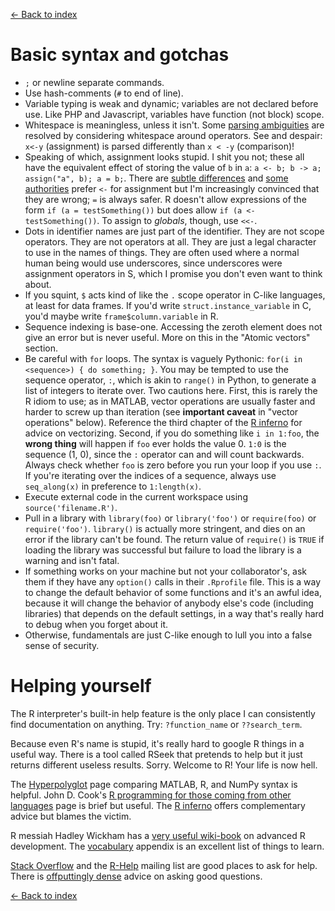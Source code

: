 [<- Back to index](index.html)

# Basic syntax and gotchas

* `;` or newline separate commands.
* Use hash-comments (`#` to end of line).
* Variable typing is weak and dynamic; variables are not declared before use. Like PHP and Javascript, variables have function (not block) scope.
* Whitespace is meaningless, unless it isn't. Some [parsing ambiguities](http://shape-of-code.coding-guidelines.com/2012/02/29/parsing-r-code-freedom-of-expression-is-not-always-a-good-idea/) are resolved by considering whitespace around operators. See and despair: `x<-y` (assignment) is parsed differently than `x < -y` (comparison)!
* Speaking of which, assignment looks stupid. I shit you not; these all have the equivalent effect of storing the value of `b` in `a`: `a <- b; b -> a; assign("a", b); a = b;`. There are [subtle differences](http://stackoverflow.com/questions/1741820/assignment-operators-in-r-and) and [some authorities](http://google-styleguide.googlecode.com/svn/trunk/google-r-style.html#assignment) prefer `<-` for assignment but I'm increasingly convinced that they are wrong; `=` is always safer. R doesn't allow expressions of the form `if (a = testSomething())` but does allow `if (a <- testSomething())`. To assign to *globals*, though, use `<<-`.
* Dots in identifier names are just part of the identifier. They are not scope operators. They are not operators at all. They are just a legal character to use in the names of things. They are often used where a normal human being would use underscores, since underscores were assignment operators in S, which I promise you don't even want to think about.
* If you squint, `$` acts kind of like the `.` scope operator in C-like languages, at least for data frames. If you'd write `struct.instance_variable` in C, you'd maybe write `frame$column.variable` in R.
* Sequence indexing is base-one. Accessing the zeroth element does not give an error but is never useful. More on this in the "Atomic vectors" section.
* Be careful with `for` loops. The syntax is vaguely Pythonic: `for(i in <sequence>) { do something; }`. You may be tempted to use the sequence operator, `:`, which is akin to `range()` in Python, to generate a list of integers to iterate over. Two cautions here. First, this is rarely the R idiom to use; as in MATLAB, vector operations are usually faster and harder to screw up than iteration (see **important caveat** in "vector operations" below). Reference the third chapter of the [R inferno](http://www.burns-stat.com/pages/Tutor/R_inferno.pdf) for advice on vectorizing. Second, if you do something like `i in 1:foo`, the **wrong thing** will happen if `foo` ever holds the value 0. `1:0` is the sequence (1, 0), since the `:` operator can and will count backwards. Always check whether `foo` is zero before you run your loop if you use `:`. If you're iterating over the indices of a sequence, always use `seq_along(x)` in preference to `1:length(x)`.
* Execute external code in the current workspace using `source('filename.R')`.
* Pull in a library with `library(foo)` or `library('foo')` or `require(foo)` or `require('foo')`. `library()` is actually more stringent, and dies on an error if the library can't be found. The return value of `require()` is `TRUE` if loading the library was successful but failure to load the library is a warning and isn't fatal.
* If something works on your machine but not your collaborator's, ask them if they have any `option()` calls in their `.Rprofile` file. This is a way to change the default behavior of some functions and it's an awful idea, because it will change the behavior of anybody else's code (including libraries) that depends on the default settings, in a way that's really hard to debug when you forget about it.
* Otherwise, fundamentals are just C-like enough to lull you into a false sense of security.


# Helping yourself

The R interpreter's built-in help feature is the only place I can consistently find documentation on anything. Try: `?function_name` or `??search_term`.

Because even R's name is stupid, it's really hard to google R things in a useful way. There is a tool called RSeek that pretends to help but it just returns different useless results. Sorry. Welcome to R! Your life is now hell.

The [Hyperpolyglot](http://hyperpolyglot.org/numerical-analysis) page comparing MATLAB, R, and NumPy syntax is helpful. John D. Cook's [R programming for those coming from other languages](http://www.johndcook.com/R_language_for_programmers.html) page is brief but useful. The [R inferno](http://www.burns-stat.com/pages/Tutor/R_inferno.pdf) offers complementary advice but blames the victim.

R messiah Hadley Wickham has a [very useful wiki-book](https://github.com/hadley/devtools/wiki) on advanced R development.  The [vocabulary](https://github.com/hadley/devtools/wiki/Vocabulary) appendix is an excellent list of things to learn.

[Stack Overflow](http://stackoverflow.com/questions/tagged/r) and the [R-Help](https://stat.ethz.ch/mailman/listinfo/r-help) mailing list are good places to ask for help. There is [offputtingly dense](http://www.r-project.org/posting-guide.html) advice on asking good questions.

[<- Back to index](index.html)
<script>
  (function(i,s,o,g,r,a,m){i['GoogleAnalyticsObject']=r;i[r]=i[r]||function(){
  (i[r].q=i[r].q||[]).push(arguments)},i[r].l=1*new Date();a=s.createElement(o),
  m=s.getElementsByTagName(o)[0];a.async=1;a.src=g;m.parentNode.insertBefore(a,m)
  })(window,document,'script','//www.google-analytics.com/analytics.js','ga');

  ga('create', 'UA-6770445-5', 'tim-smith.us');
  ga('send', 'pageview');

</script>